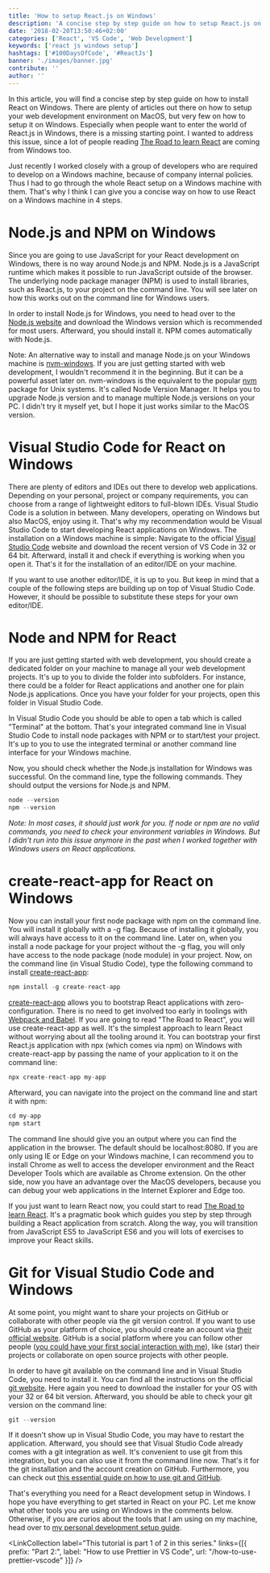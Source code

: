 ```yaml
---
title: 'How to setup React.js on Windows'
description: 'A concise step by step guide on how to setup React.js on Windows for your PC. In a few steps, you will install Visual Studio Code, Node.js, NPM, Git, Prettier and create-react-app for building React applications with Windows ...'
date: '2018-02-20T13:50:46+02:00'
categories: ['React', 'VS Code', 'Web Development']
keywords: ['react js windows setup']
hashtags: ['#100DaysOfCode', '#ReactJs']
banner: './images/banner.jpg'
contribute: ''
author: ''
---
```


<Sponsorship />

In this article, you will find a concise step by step guide on how to install React on Windows. There are plenty of articles out there on how to setup your web development environment on MacOS, but very few on how to setup it on Windows. Especially when people want to enter the world of React.js in Windows, there is a missing starting point. I wanted to address this issue, since a lot of people reading [The Road to learn React](/the-road-to-learn-react/) are coming from Windows too.

Just recently I worked closely with a group of developers who are required to develop on a Windows machine, because of company internal policies. Thus I had to go through the whole React setup on a Windows machine with them. That's why I think I can give you a concise way on how to use React on a Windows machine in 4 steps.

# Node.js and NPM on Windows

Since you are going to use JavaScript for your React development on Windows, there is no way around Node.js and NPM. Node.js is a JavaScript runtime which makes it possible to run JavaScript outside of the browser. The underlying node package manager (NPM) is used to install libraries, such as React.js, to your project on the command line. You will see later on how this works out on the command line for Windows users.

In order to install Node.js for Windows, you need to head over to the [Node.js website](https://nodejs.org/en/) and download the Windows version which is recommended for most users. Afterward, you should install it. NPM comes automatically with Node.js.

Note: An alternative way to install and manage Node.js on your Windows machine is [nvm-windows](https://github.com/coreybutler/nvm-windows). If you are just getting started with web development, I wouldn't recommend it in the beginning. But it can be a powerful asset later on. nvm-windows is the equivalent to the popular [nvm](https://github.com/creationix/nvm) package for Unix systems. It's called Node Version Manager. It helps you to upgrade Node.js version and to manage multiple Node.js versions on your PC. I didn't try it myself yet, but I hope it just works similar to the MacOS version.

# Visual Studio Code for React on Windows

There are plenty of editors and IDEs out there to develop web applications. Depending on your personal, project or company requirements, you can choose from a range of lightweight editors to full-blown IDEs. Visual Studio Code is a solution in between. Many developers, operating on Windows but also MacOS, enjoy using it. That's why my recommendation would be Visual Studio Code to start developing React applications on Windows. The installation on a Windows machine is simple: Navigate to the official [Visual Studio Code](https://code.visualstudio.com/) website and download the recent version of VS Code in 32 or 64 bit. Afterward, install it and check if everything is working when you open it. That's it for the installation of an editor/IDE on your machine.

If you want to use another editor/IDE, it is up to you. But keep in mind that a couple of the following steps are building up on top of Visual Studio Code. However, it should be possible to substitute these steps for your own editor/IDE.

# Node and NPM for React

If you are just getting started with web development, you should create a dedicated folder on your machine to manage all your web development projects. It's up to you to divide the folder into subfolders. For instance, there could be a folder for React applications and another one for plain Node.js applications. Once you have your folder for your projects, open this folder in Visual Studio Code.

In Visual Studio Code you should be able to open a tab which is called "Terminal" at the bottom. That's your integrated command line in Visual Studio Code to install node packages with NPM or to start/test your project. It's up to you to use the integrated terminal or another command line interface for your Windows machine.

Now, you should check whether the Node.js installation for Windows was successful. On the command line, type the following commands. They should output the versions for Node.js and NPM.

```javascript
node --version
npm --version
```

_Note: In most cases, it should just work for you. If node or npm are no valid commands, you need to check your environment variables in Windows. But I didn't run into this issue anymore in the past when I worked together with Windows users on React applications._

# create-react-app for React on Windows

Now you can install your first node package with npm on the command line. You will install it globally with a -g flag. Because of installing it globally, you will always have access to it on the command line. Later on, when you install a node package for your project without the -g flag, you will only have access to the node package (node module) in your project. Now, on the command line (in Visual Studio Code), type the following command to install [create-react-app](https://github.com/facebook/create-react-app):

```javascript
npm install -g create-react-app
```

[create-react-app](https://github.com/facebook/create-react-app) allows you to bootstrap React applications with zero-configuration. There is no need to get involved too early in toolings with [Webpack and Babel](https://github.com/rwieruch/minimal-react-webpack-babel-setup). If you are going to read "The Road to React", you will use create-react-app as well. It's the simplest approach to learn React without worrying about all the tooling around it. You can bootstrap your first React.js application with npx (which comes via npm) on Windows with create-react-app by passing the name of your application to it on the command line:

```javascript
npx create-react-app my-app
```

Afterward, you can navigate into the project on the command line and start it with npm:

```javascript
cd my-app
npm start
```

The command line should give you an output where you can find the application in the browser. The default should be localhost:8080. If you are only using IE or Edge on your Windows machine, I can recommend you to install Chrome as well to access the developer environment and the React Developer Tools which are available as Chrome extension. On the other side, now you have an advantage over the MacOS developers, because you can debug your web applications in the Internet Explorer and Edge too.

If you just want to learn React now, you could start to read [The Road to learn React](/the-road-to-learn-react/). It's a pragmatic book which guides you step by step through building a React application from scratch. Along the way, you will transition from JavaScript ES5 to JavaScript ES6 and you will lots of exercises to improve your React skills.

# Git for Visual Studio Code and Windows

At some point, you might want to share your projects on GitHub or collaborate with other people via the git version control. If you want to use GitHub as your platform of choice, you should create an account via [their official website](https://github.com/). GitHub is a social platform where you can follow other people ([you could have your first social interaction with me](https://github.com/rwieruch)), like (star) their projects or collaborate on open source projects with other people.

In order to have git available on the command line and in Visual Studio Code, you need to install it. You can find all the instructions on the official [git website](https://git-scm.com/). Here again you need to download the installer for your OS with your 32 or 64 bit version. Afterward, you should be able to check your git version on the command line:

```javascript
git --version
```

If it doesn't show up in Visual Studio Code, you may have to restart the application. Afterward, you should see that Visual Studio Code already comes with a git integration as well. It's convenient to use git from this integration, but you can also use it from the command line now. That's it for the git installation and the account creation on GitHub. Furthermore, you can check out [this essential guide on how to use git and GitHub](/git-essential-commands/).

<Divider />

That's everything you need for a React development setup in Windows. I hope you have everything to get started in React on your PC. Let me know what other tools you are using on Windows in the comments below. Otherwise, if you are curios about the tools that I am using on my machine, head over to [my personal development setup guide](/developer-setup).

<LinkCollection label="This tutorial is part 1 of 2 in this series." links={[{ prefix: "Part 2:", label: "How to use Prettier in VS Code", url: "/how-to-use-prettier-vscode" }]} />

<ReadMore label="How to set up React with Webpack and Babel" link="/minimal-react-webpack-babel-setup" />
